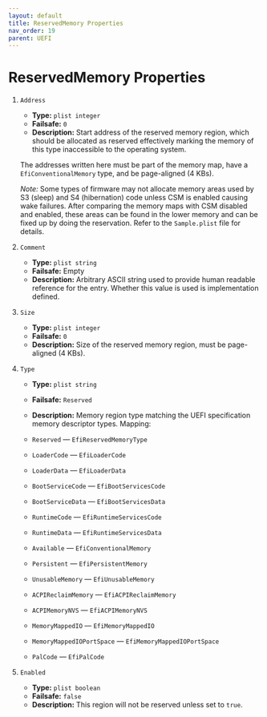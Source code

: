 ```yaml
---
layout: default
title: ReservedMemory Properties
nav_order: 19
parent: UEFI
---
```


# ReservedMemory Properties

1. `Address`
    - **Type:** `plist integer`
    - **Failsafe:** `0`
    - **Description:** Start address of the reserved memory region, which should be allocated as reserved effectively marking the memory of this type inaccessible to the operating system.

    The addresses written here must be part of the memory map, have a `EfiConventionalMemory` type, and be page-aligned (4 KBs).
    
    _Note:_ Some types of firmware may not allocate memory areas used by S3 (sleep) and S4 (hibernation) code unless CSM is enabled causing wake failures. After comparing the memory maps with CSM disabled and enabled, these areas can be found in the lower memory and can be fixed up by doing the reservation. Refer to the `Sample.plist` file for details.

2. `Comment`
    - **Type:** `plist string`
    - **Failsafe:** Empty
    - **Description:** Arbitrary ASCII string used to provide human readable reference for the entry. Whether this value is used is implementation defined.

3. `Size`
    - **Type:** `plist integer`
    - **Failsafe:** `0`
    - **Description:** Size of the reserved memory region, must be page-aligned (4 KBs).

4. `Type`
    - **Type:** `plist string`
    - **Failsafe:** `Reserved`
    - **Description:** Memory region type matching the UEFI specification memory descriptor types. Mapping:
    
    - `Reserved` — `EfiReservedMemoryType`
    - `LoaderCode` — `EfiLoaderCode`
    - `LoaderData` — `EfiLoaderData`
    - `BootServiceCode` — `EfiBootServicesCode`
    - `BootServiceData` — `EfiBootServicesData`
    - `RuntimeCode` — `EfiRuntimeServicesCode`
    - `RuntimeData` — `EfiRuntimeServicesData`
    - `Available` — `EfiConventionalMemory`
    - `Persistent` — `EfiPersistentMemory`
    - `UnusableMemory` — `EfiUnusableMemory`
    - `ACPIReclaimMemory` — `EfiACPIReclaimMemory`
    - `ACPIMemoryNVS` — `EfiACPIMemoryNVS`
    - `MemoryMappedIO` — `EfiMemoryMappedIO`
    - `MemoryMappedIOPortSpace` — `EfiMemoryMappedIOPortSpace`
    - `PalCode` — `EfiPalCode`

5. `Enabled`
    - **Type:** `plist boolean`
    - **Failsafe:** `false`
    - **Description:** This region will not be reserved unless set to `true`.